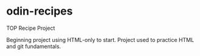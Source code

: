 # odin-recipes
TOP Recipe Project

Beginning project using HTML-only to start. Project used to practice HTML and git fundamentals.